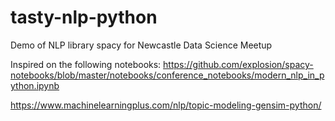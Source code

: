 # tasty-nlp-python
Demo of NLP library spacy for Newcastle Data Science Meetup

Inspired on the following notebooks:
https://github.com/explosion/spacy-notebooks/blob/master/notebooks/conference_notebooks/modern_nlp_in_python.ipynb

https://www.machinelearningplus.com/nlp/topic-modeling-gensim-python/
